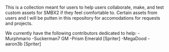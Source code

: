 This is a collection meant for users to help users collaborate, make, and test custom assets for SMBX2 if they feel comfortable to. Certain assets from users and I will be putten in this repository for accomodations for requests and projects.

We currently have the following contributors dedicated to help:
-Murphmario
-Suckerman7 GM
-Prism Emerald [Spriter]
-MegaDood
-aaron3b [Spriter]